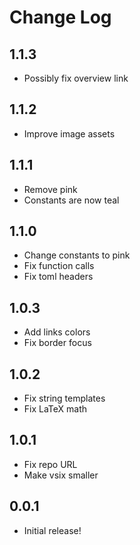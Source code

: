 # Change Log

## 1.1.3

- Possibly fix overview link

## 1.1.2

- Improve image assets

## 1.1.1

- Remove pink
- Constants are now teal

## 1.1.0

- Change constants to pink
- Fix function calls
- Fix toml headers

## 1.0.3

- Add links colors
- Fix border focus

## 1.0.2

- Fix string templates
- Fix LaTeX math

## 1.0.1

- Fix repo URL
- Make vsix smaller

## 0.0.1

- Initial release!
